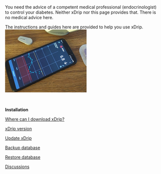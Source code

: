 You need the advice of a competent medical professional (endocrinologist) to control your diabetes. Neither xDrip nor this page provides that. There is no medical advice here.  

The instructions and guides here are provided to help you use xDrip.  
![](./images/xDinaction.png)  
  
<br/>  
  
  **Installation**  
  
[Where can I download xDrip?](./Download-xDrip.md)  

[xDrip version](./xDrip-Version.md)  

[Update xDrip](./Updates.md)  

[Backup database](./Backup-Database.md)  

[Restore database](./Restore-Database.md)


[Discussions](https://github.com/Navid200/xDrip/discussions)  

